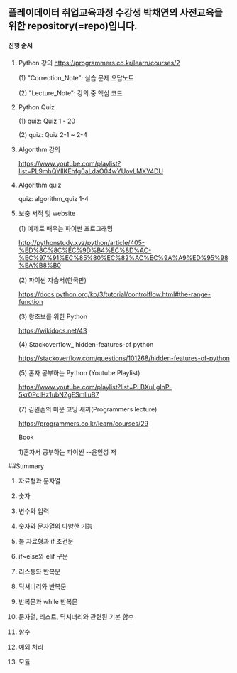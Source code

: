## 플레이데이터 취업교육과정 수강생 박채연의 사전교육을 위한 repository(=repo)입니다.
#### 진행 순서
1. Python 강의 
https://programmers.co.kr/learn/courses/2

    (1) "Correction_Note": 실습 문제 오답노트
 
    (2) "Lecture_Note": 강의 중 핵심 코드
 
 
2.  Python Quiz

    (1) quiz: Quiz 1 - 20
  
    (2) quiz: Quiz 2-1 ~ 2-4
  
3. Algorithm 강의

    https://www.youtube.com/playlist?list=PL9mhQYIlKEhfg0aLdaO04wYUovLMXY4DU


4. Algorithm quiz

    quiz: algorithm_quiz 1-4

5. 보충 서적 및 website


   (1) 예제로 배우는 파이썬 프로그래밍
   
   http://pythonstudy.xyz/python/article/405-%ED%8C%8C%EC%9D%B4%EC%8D%AC-%EC%97%91%EC%85%80%EC%82%AC%EC%9A%A9%ED%95%98%EA%B8%B0

   (2) 파이썬 자습서(한국판)
   
   https://docs.python.org/ko/3/tutorial/controlflow.html#the-range-function

   (3) 왕초보를 위한 Python
   
   https://wikidocs.net/43

   (4) Stackoverflow_ hidden-features-of python
   
   https://stackoverflow.com/questions/101268/hidden-features-of-python

   (5) 혼자 공부하는 Python (Youtube Playlist)
   
   https://www.youtube.com/playlist?list=PLBXuLgInP-5kr0PclHz1ubNZgESmliuB7

   (7) 김왼손의 미운 코딩 새끼(Programmers lecture)
   
   https://programmers.co.kr/learn/courses/29
   
   
   Book
   
   1)혼자서 공부하는 파이썬 --윤인성 저
   
  
  
  ##Summary
  
  1. 자료형과 문자열
  
  2. 숫자
  
  3. 변수와 입력
  
  4. 숫자와 문자열의 다양한 기능
  
  5. 불 자료형과 if 조건문
  
  6. if~else와 elif 구문
  
  7. 리스틍돠 반복문
  
  8. 딕셔너리와 반복문
  
  9. 반복문과 while 반복문
  
  10. 문자열, 리스트, 딕셔너리와 관련된 기본 함수
  
  11. 함수
  
  12. 예외 처리
  
  13. 모듈
